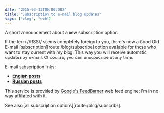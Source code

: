 ```yaml
---
date: "2015-03-13T00:00:00Z"
title: "Subscription to e-mail blog updates"
tags: ["blog", "web"]
---
```


A short announcement about a new subscription option.

If the term //RSS// seems completely foreign to you, there's now a Good Old E-mail [subscription][route:/blog/subscribe] option available for those who want to stay current with my blog. This way you will receive automatic updates by e-mail. Of course, you can unsubscribe at any time.

<!--more-->

E-mail subscription links:

* **[English posts](https://feedburner.google.com/fb/a/mailverify?uri=yktoo_en&loc=en_US)**
* **[Russian posts](https://feedburner.google.com/fb/a/mailverify?uri=yktoo_ru&loc=en_US)**

This service is provided by [Google's FeedBurner](https://feedburner.google.com/) web feed engine; I'm in no way affiliated with it.

See also [all subscription options][route:/blog/subscribe].
